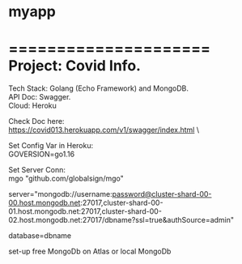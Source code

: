 # myapp
=====================
Project: Covid Info. 
=====================
Tech Stack: Golang (Echo Framework) and MongoDB. \
API Doc: Swagger. \
Cloud: Heroku


Check Doc here: \
https://covid013.herokuapp.com/v1/swagger/index.html \

Set Config Var in Heroku: \
GOVERSION=go1.16 

Set Server Conn: \
mgo "github.com/globalsign/mgo" 

server="mongodb://username:password@cluster-shard-00-00.host.mongodb.net:27017,cluster-shard-00-01.host.mongodb.net:27017,cluster-shard-00-02.host.mongodb.net:27017/dbname?ssl=true&authSource=admin"

database=dbname 

set-up free MongoDb on Atlas or local MongoDb


